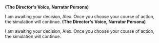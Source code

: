 **(The Director's Voice, Narrator Persona)**

I am awaiting your decision, Alex. Once you choose your course of action, the simulation will continue.
**(The Director's Voice, Narrator Persona)**

I am awaiting your decision, Alex. Once you choose your course of action, the simulation will continue.
